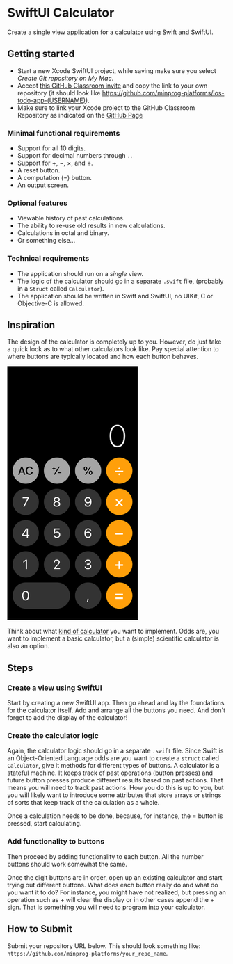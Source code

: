 # SwiftUI Calculator

Create a single view application for a calculator using Swift and SwiftUI.


## Getting started

- Start a new Xcode SwiftUI project, while saving make sure you select _Create Git repository on My Mac_.
- Accept [this GitHub Classroom invite](https://classroom.github.com/a/9O2ynG8n) and copy the link to your own repository (it should look like https://github.com/minprog-platforms/ios-todo-app-(USERNAME)).
- Make sure to link your Xcode project to the GitHub Classroom Repository as indicated on the [GitHub Page](/ios/30github/index.md)


### Minimal functional requirements

* Support for all 10 digits.
* Support for decimal numbers through `.`.
* Support for $+$, $-$, $\times$, and $\div$.
* A reset button.
* A computation ($=$) button.
* An output screen.


### Optional features

* Viewable history of past calculations.
* The ability to re-use old results in new calculations.
* Calculations in octal and binary.
* Or something else...


### Technical requirements

* The application should run on a *single* view.
* The logic of the calculator should go in a separate `.swift` file, (probably in a `Struct` called `Calculator`).
* The application should be written in Swift and SwiftUI, no UIKit, C or Objective-C is allowed.


## Inspiration

The design of the calculator is completely up to you. However, do just take a quick look
as to what other calculators look like. Pay special attention to where buttons are
typically located and how each button behaves.

<img src="calculator.jpeg" alt="iOS Calculator" width="300"/>

Think about what [kind of calculator](https://www.rankred.com/different-types-of-calculators/) you want to implement.
Odds are, you want to implement a basic calculator, but a (simple) scientific calculator is also an option.

## Steps


### Create a view using SwiftUI
Start by creating a new SwiftUI app. Then go ahead and lay the foundations for the calculator itself. Add and arrange
all the buttons you need. And don't forget to add the display of the calculator!

### Create the calculator logic

Again, the calculator logic should go in a separate `.swift` file. Since Swift is an Object-Oriented Language odds are
you want to create a `struct` called `Calculator`, give it methods for different types of buttons.
A calculator is a stateful machine. It keeps track of past operations (button presses) and future button presses produce
different results based on past actions. That means you will need to track past actions. How you do this is up to you,
but you will likely want to introduce some attributes that store arrays or strings of sorts that keep track of the
calculation as a whole.

Once a calculation needs to be done, because, for instance, the $=$ button is pressed, start calculating.

### Add functionality to buttons

Then proceed by adding functionality to each button. All the number buttons should work somewhat the same.

Once the digit buttons are in order, open up an existing calculator and start trying out different buttons. What does
each button really do and what do you want it to do? For instance, you might have not realized, but pressing an operation
such as $+$ will clear the display or in other cases append the $+$ sign. That is something you will need to program
into your calculator.


## How to Submit

Submit your repository URL below. This should look something like: `https://github.com/minprog-platforms/your_repo_name`.